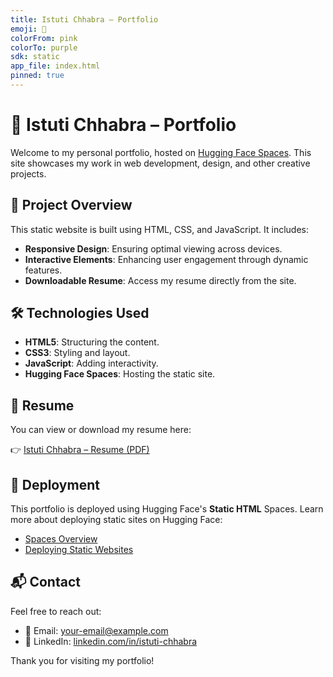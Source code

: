 ```yaml
---
title: Istuti Chhabra – Portfolio
emoji: 🎨
colorFrom: pink
colorTo: purple
sdk: static
app_file: index.html
pinned: true
---
```


# 💼 Istuti Chhabra – Portfolio

Welcome to my personal portfolio, hosted on [Hugging Face Spaces](https://huggingface.co/spaces/Istuti/Portfolio). This site showcases my work in web development, design, and other creative projects.

## 📁 Project Overview

This static website is built using HTML, CSS, and JavaScript. It includes:

- **Responsive Design**: Ensuring optimal viewing across devices.
- **Interactive Elements**: Enhancing user engagement through dynamic features.
- **Downloadable Resume**: Access my resume directly from the site.

## 🛠️ Technologies Used

- **HTML5**: Structuring the content.
- **CSS3**: Styling and layout.
- **JavaScript**: Adding interactivity.
- **Hugging Face Spaces**: Hosting the static site.

## 📄 Resume

You can view or download my resume here:

👉 [Istuti Chhabra – Resume (PDF)](./resume/Istuti-Chhabra-Resume.pdf)

## 🚀 Deployment

This portfolio is deployed using Hugging Face's **Static HTML** Spaces. Learn more about deploying static sites on Hugging Face:

- [Spaces Overview](https://huggingface.co/docs/hub/en/spaces-overview)
- [Deploying Static Websites](https://huggingface.co/docs/hub/en/spaces-static)

## 📬 Contact

Feel free to reach out:

- 📧 Email: [your-email@example.com](chhabraishu4@gmail.com)
- 💼 LinkedIn: [linkedin.com/in/istuti-chhabra](https://www.linkedin.com/in/istuti-chhabra/)

Thank you for visiting my portfolio!
